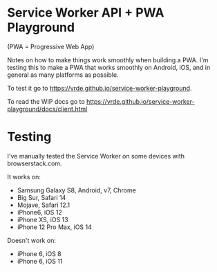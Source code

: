 # Service Worker API + PWA Playground

(PWA = Progressive Web App)

Notes on how to make things work smoothly when building a PWA. I'm testing this to make a PWA that works smoothly on Android, iOS, and in general as many platforms as possible.

To test it go to https://vrde.github.io/service-worker-playground.

To read the WIP docs go to https://vrde.github.io/service-worker-playground/docs/client.html

# Testing

I've manually tested the Service Worker on some devices with browserstack.com.

It works on:

- Samsung Galaxy S8, Android, v7, Chrome
- Big Sur, Safari 14
- Mojave, Safari 12.1
- iPhone6, iOS 12
- iPhone XS, iOS 13
- iPhone 12 Pro Max, iOS 14

Doesn't work on:

- iPhone 6, iOS 8
- iPhone 6, iOS 11
